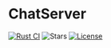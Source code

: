 # ChatServer

[![Rust CI](https://github.com/nseguin42/chatserver/actions/workflows/rust-ci.yaml/badge.svg)](https://github.com/nseguin42/chatserver/actions/workflows/rust-ci.yaml)
![Stars](https://img.shields.io/github/stars/nseguin42/chatserver)
[![License](https://img.shields.io/github/license/nseguin42/chatserver)](https://github.com/nseguin42/chatserver/blob/main/LICENSE)